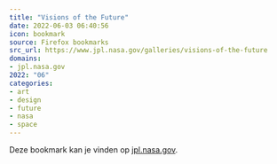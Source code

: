 ```yaml
---
title: "Visions of the Future"
date: 2022-06-03 06:40:56
icon: bookmark
source: Firefox bookmarks
src_url: https://www.jpl.nasa.gov/galleries/visions-of-the-future
domains:
- jpl.nasa.gov
2022: "06"
categories:
- art
- design
- future
- nasa
- space
---
```

Deze bookmark kan je vinden op [jpl.nasa.gov](https://www.jpl.nasa.gov/galleries/visions-of-the-future).

